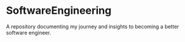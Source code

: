 # SoftwareEngineering
A repository documenting my journey and insights to becoming a better software engineer.
